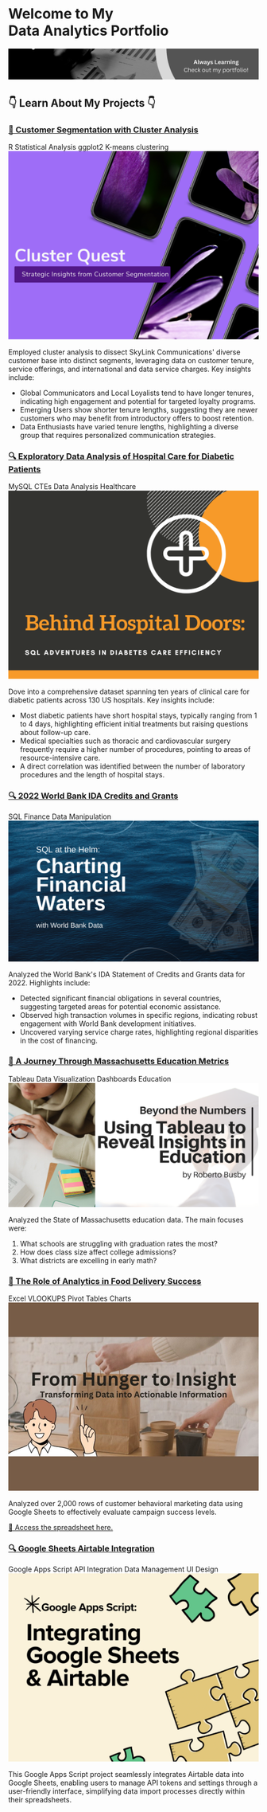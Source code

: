 <div class="index-header-container">
    <h1>Welcome to My <br> Data Analytics Portfolio</h1>  
    <img src="images/background_site.png?raw=true"/>
    <br>
    <h2>👇 Learn About My Projects 👇</h2>
</div>

<!-- Project 5: R Clusters-->
<div class="project-card" id="r-clusters">
    <h3><a href="https://github.com/RB-DataAnalyst/rb-dataanalyst.github.io/blob/master/projects/cluster.md" target="_blank">🔗 Customer Segmentation with Cluster Analysis</a></h3>
    <div class="project-skills-container">
        <span class="project-skills-label"></span>
        <div class="project-skills">
            <span class="project-skill-tag">R</span>
            <span class="project-skill-tag">Statistical Analysis</span>
            <span class="project-skill-tag">ggplot2</span> 
            <span class="project-skill-tag">K-means clustering</span>
        </div>
    </div>
    <a href="https://github.com/RB-DataAnalyst/rb-dataanalyst.github.io/blob/master/projects/cluster.md" target="_blank">
        <img src="images/cluster/cluster.png?raw=true" alt="Project Image"/>
    </a>
    <p>Employed cluster analysis to dissect SkyLink Communications' diverse customer base into distinct segments, leveraging data on customer tenure, service offerings, and international and data service charges. Key insights include:</p>
    <ul>
        <li>Global Communicators and Local Loyalists tend to have longer tenures, indicating high engagement and potential for targeted loyalty programs.</li>
        <li>Emerging Users show shorter tenure lengths, suggesting they are newer customers who may benefit from introductory offers to boost retention.</li>
        <li>Data Enthusiasts have varied tenure lengths, highlighting a diverse group that requires personalized communication strategies.</li>
    </ul>
</div>


<!-- Project 4: SQL Healthcare-->
<div class="project-card" id="sql-healthcare">
    <h3><a href="/projects/healthcare">🔍 Exploratory Data Analysis of Hospital Care for Diabetic Patients</a></h3>
    <div class="project-skills-container">
        <span class="project-skills-label"></span>
        <div class="project-skills">
            <span class="project-skill-tag">MySQL</span>
            <span class="project-skill-tag">CTEs</span>
            <span class="project-skill-tag">Data Analysis</span> 
            <span class="project-skill-tag">Healthcare</span>
        </div>
    </div>
    <a href="/projects/healthcare">
        <img src="images/SQL_health/SQL_health.png?raw=true" alt="Project Image"/>
    </a>
    <p>Dove into a comprehensive dataset spanning ten years of clinical care for diabetic patients across 130 US hospitals. Key insights include:</p>
    <ul>
        <li>Most diabetic patients have short hospital stays, typically ranging from 1 to 4 days, highlighting efficient initial treatments but raising questions about follow-up care.</li>
        <li>Medical specialties such as thoracic and cardiovascular surgery frequently require a higher number of procedures, pointing to areas of resource-intensive care.</li>
        <li>A direct correlation was identified between the number of laboratory procedures and the length of hospital stays.</li>
    </ul>
</div>

<!-- Project 3: SQL Finance -->
<div class="project-card" id="sql-finance">
    <h3><a href="/projects/bank">🔍 2022 World Bank IDA Credits and Grants</a></h3>
    <div class="project-skills-container">
        <span class="project-skills-label"></span>
        <div class="project-skills">
            <span class="project-skill-tag">SQL</span>
            <span class="project-skill-tag">Finance</span>
            <span class="project-skill-tag">Data Manipulation</span> 
        </div>
    </div>
    <a href="/projects/bank">
        <img src="images/SQL_Bank/SQLproject1.png?raw=true" alt="Project Image"/>
    </a>
    <p>Analyzed the World Bank's IDA Statement of Credits and Grants data for 2022. Highlights include:</p>
    <ul>
        <li>Detected significant financial obligations in several countries, suggesting targeted areas for potential economic assistance.</li>
        <li>Observed high transaction volumes in specific regions, indicating robust engagement with World Bank development initiatives.</li>
        <li>Uncovered varying service charge rates, highlighting regional disparities in the cost of financing.</li>
    </ul>
</div>

<!-- Project 2: Tableau Education -->
<div class="project-card" id="tableau-education">
    <h3><a href="https://www.linkedin.com/pulse/tableau-journey-through-massachusetts-education-metrics-roberto-busby-njjrc/" target="_blank">🔗 A Journey Through Massachusetts Education Metrics</a></h3>
    <div class="project-skills-container">
        <span class="project-skills-label"></span>
        <div class="project-skills">
            <span class="project-skill-tag">Tableau</span>
            <span class="project-skill-tag">Data Visualization</span>
            <span class="project-skill-tag">Dashboards</span>
            <span class="project-skill-tag">Education</span> 
        </div>
    </div>
    <a href="https://www.linkedin.com/pulse/tableau-journey-through-massachusetts-education-metrics-roberto-busby-njjrc/" target="_blank">
        <img src="images/tableau/tableau-education.png?raw=true" alt="Project Image"/>
    </a>
    <p>Analyzed the State of Massachusetts education data. The main focuses were:</p>
    <ol>
        <li>What schools are struggling with graduation rates the most?</li>
        <li>How does class size affect college admissions?</li>
        <li>What districts are excelling in early math?</li>
    </ol>
</div>

<!-- Project 1: Excel Food Delivery -->
<div class="project-card" id="excel">
    <h3><a href="https://www.linkedin.com/pulse/role-analytics-food-delivery-success-roberto-busby-foasc/" target="_blank">🔗 The Role of Analytics in Food Delivery Success 
    </a></h3>
    <div class="project-skills-container">
        <span class="project-skills-label"></span>
        <div class="project-skills">
            <span class="project-skill-tag">Excel</span>
            <span class="project-skill-tag">VLOOKUPS</span>
            <span class="project-skill-tag">Pivot Tables</span>
            <span class="project-skill-tag">Charts</span> 
        </div>
    </div>
    <a href="https://www.linkedin.com/pulse/role-analytics-food-delivery-success-roberto-busby-foasc/" target="_blank">
        <img src="images/excel/excel.JPG?raw=true" alt="Project Image"/>
    </a>
    <p>Analyzed over 2,000 rows of customer behavioral marketing data using Google Sheets to effectively evaluate campaign success levels.</p>
    <a href="https://docs.google.com/spreadsheets/d/1JZlQOhyvpybO4J6utH-7Abzs9c-5UR9QUvtl8yphjms/edit?usp=sharing">🔗 Access the spreadsheet here.</a>
</div>

<!-- Project 0: Google Apps Scripts -->
<div class="project-card" id="gas">
    <h3><a href="projects/GAS/README_GAS.md">🔍 Google Sheets Airtable Integration</a></h3>
    <div class="project-skills-container">
        <span class="project-skills-label"></span>
        <div class="project-skills">
            <span class="project-skill-tag">Google Apps Script</span>
            <span class="project-skill-tag">API Integration</span>
            <span class="project-skill-tag">Data Management</span>
            <span class="project-skill-tag">UI Design</span> 
        </div>
    </div>
    <a href="projects/GAS/README_GAS.md">
        <img src="images/GoogleAppsScripts/GoogleAppsScripts.png?raw=true" alt="Project Image"/>
    </a>
    <p>This Google Apps Script project seamlessly integrates Airtable data into Google Sheets, enabling users to manage API tokens and settings through a user-friendly interface, simplifying data import processes directly within their spreadsheets.</p>
</div>
